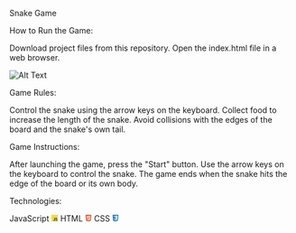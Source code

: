 Snake Game

How to Run the Game:

Download project files from this repository.
Open the index.html file in a web browser.

![Alt Text](images/sBEuN.png)


Game Rules:

Control the snake using the arrow keys on the keyboard.
Collect food to increase the length of the snake.
Avoid collisions with the edges of the board and the snake's own tail.

Game Instructions:

After launching the game, press the "Start" button.
Use the arrow keys on the keyboard to control the snake.
The game ends when the snake hits the edge of the board or its own body.

Technologies:

JavaScript [<img src="https://raw.githubusercontent.com/devicons/devicon/master/icons/javascript/javascript-original.svg" alt="JavaScript Logo" width="12">](https://developer.mozilla.org/en-US/docs/Web/JavaScript)
HTML   [<img src="https://raw.githubusercontent.com/devicons/devicon/master/icons/html5/html5-original.svg" alt="HTML Logo" width="12">](https://developer.mozilla.org/en-US/docs/Web/HTML)
CSS  [<img src="https://raw.githubusercontent.com/devicons/devicon/master/icons/css3/css3-original.svg" alt="CSS Logo" width="12">](https://developer.mozilla.org/en-US/docs/Web/CSS)







